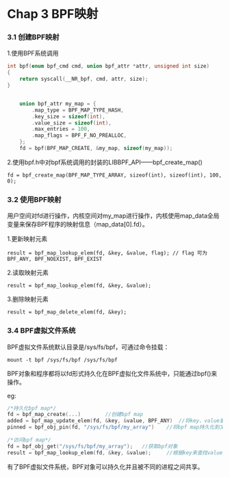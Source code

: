 # Chap 3 BPF映射

### 3.1 创建BPF映射

1.使用BPF系统调用

```c
int bpf(enum bpf_cmd cmd, union bpf_attr *attr, unsigned int size)
{
    return syscall(__NR_bpf, cmd, attr, size);
}


	union bpf_attr my_map = {
    	.map_type = BPF_MAP_TYPE_HASH,
    	.key_size = sizeof(int),
    	.value_size = sizeof(int),
    	.max_entries = 100,
    	.map_flags = BPF_F_NO_PREALLOC,
	};
	fd = bpf(BPF_MAP_CREATE, &my_map, sizeof(my_map));
```

2.使用bpf.h中对bpf系统调用的封装的LIBBPF_API——bpf_create_map()

```
fd = bpf_create_map(BPF_MAP_TYPE_ARRAY, sizeof(int), sizeof(int), 100, 0);
```

### 3.2 使用BPF映射

用户空间对fd进行操作，内核空间对my_map进行操作，内核使用map_data全局变量来保存BPF程序的映射信息（map_data[0].fd）。

1.更新映射元素

```
result = bpf_map_lookup_elem(fd, &key, &value, flag); // flag 可为BPF_ANY, BPF_NOEXIST, BPF_EXIST

```

2.读取映射元素

```
result = bpf_map_lookup_elem(fd, &key, &value);
```

3.删除映射元素

```
result = bpf_map_delete_elem(fd, &key);
```





### 3.4 BPF虚拟文件系统

BPF虚拟文件系统默认目录是/sys/fs/bpf，可通过命令挂载：

`mount -t bpf /sys/fs/bpf /sys/fs/bpf`

BPF对象和程序都将以fd形式持久化在BPF虚拟化文件系统中，只能通过bpf()来操作。

eg:

```c
/*持久化bpf map*/
fd = bpf_map_create(...)		//创建bpf map
added = bpf_map_update_elem(fd, &key, &value, BPF_ANY)	//将key、value更新到map中
pinned = bpf_obj_pin(fd, "/sys/fs/bpf/my_array")	//将bpf map持久化到文件中
  
/*访问bpf map*/
fd = bpf_obj_get("/sys/fs/bpf/my_array");	//获取bpf对象
result = bpf_map_lookup_elem(fd, &key, &value);		//根据key来查找value
```

有了BPF虚拟文件系统，BPF对象可以持久化并且被不同的进程之间共享。













